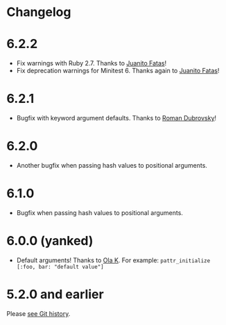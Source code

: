 # Changelog

# 6.2.2

- Fix warnings with Ruby 2.7. Thanks to [Juanito Fatas](https://github.com/barsoom/attr_extras/pull/31)!
- Fix deprecation warnings for Minitest 6. Thanks again to [Juanito Fatas](https://github.com/barsoom/attr_extras/pull/30)!

# 6.2.1

* Bugfix with keyword argument defaults. Thanks to [Roman Dubrovsky](https://github.com/barsoom/attr_extras/pull/29)!

# 6.2.0

* Another bugfix when passing hash values to positional arguments.

# 6.1.0

* Bugfix when passing hash values to positional arguments.

# 6.0.0 (yanked)

* Default arguments! Thanks to [Ola K](https://github.com/lesin). For example: `pattr_initialize [:foo, bar: "default value"]`

# 5.2.0 and earlier

Please [see Git history](https://github.com/barsoom/attr_extras/releases).
